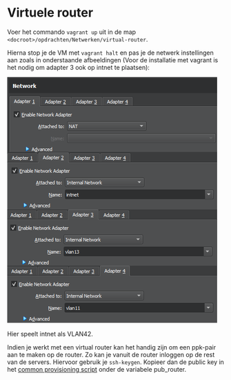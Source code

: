 # Virtuele router

Voer het commando `vagrant up` uit in de map `<docroot>/opdrachten/Netwerken/virtual-router`.

Hierna stop je de VM met `vagrant halt` en pas je de netwerk instellingen aan zoals in onderstaande afbeeldingen (Voor de installatie met vagrant is het nodig om adapter 3 ook op intnet te plaatsen):

![Netwerkinstellingen](virtual_router_networks.png)

Hier speelt intnet als VLAN42.

Indien je werkt met een virtual router kan het handig zijn om een ppk-pair aan te maken op de router. Zo kan je vanuit de router inloggen op de rest van de servers. Hiervoor gebruik je `ssh-keygen`. Kopieer dan de public key in het [common provisioning script](../../provisioning/common.sh) onder de variabele pub_router.